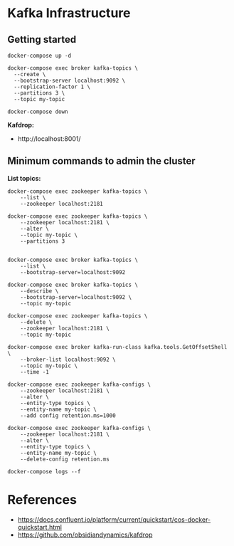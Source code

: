 # Kafka Infrastructure

## Getting started

```
docker-compose up -d

docker-compose exec broker kafka-topics \
  --create \
  --bootstrap-server localhost:9092 \
  --replication-factor 1 \
  --partitions 3 \
  --topic my-topic

docker-compose down
```

**Kafdrop:**

- http://localhost:8001/

## Minimum commands to admin the cluster

**List topics:**

```
docker-compose exec zookeeper kafka-topics \
    --list \
    --zookeeper localhost:2181

docker-compose exec zookeeper kafka-topics \
    --zookeeper localhost:2181 \
    --alter \
    --topic my-topic \
    --partitions 3 


docker-compose exec broker kafka-topics \
    --list \
    --bootstrap-server=localhost:9092 
   
docker-compose exec broker kafka-topics \
    --describe \
    --bootstrap-server=localhost:9092 \
    --topic my-topic
        
docker-compose exec zookeeper kafka-topics \
    --delete \
    --zookeeper localhost:2181 \
    --topic my-topic 

docker-compose exec broker kafka-run-class kafka.tools.GetOffsetShell \
    --broker-list localhost:9092 \
    --topic my-topic \
    --time -1     
    
docker-compose exec zookeeper kafka-configs \
    --zookeeper localhost:2181 \
    --alter \
    --entity-type topics \
    --entity-name my-topic \
    --add config retention.ms=1000
    
docker-compose exec zookeeper kafka-configs \
    --zookeeper localhost:2181 \
    --alter \
    --entity-type topics \
    --entity-name my-topic \
    --delete-config retention.ms    

docker-compose logs --f     
```


# References

- https://docs.confluent.io/platform/current/quickstart/cos-docker-quickstart.html
- https://github.com/obsidiandynamics/kafdrop

